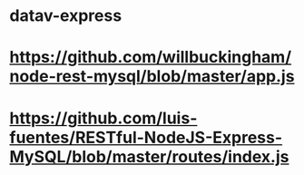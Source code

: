 # datav-express

# https://github.com/willbuckingham/node-rest-mysql/blob/master/app.js
# https://github.com/luis-fuentes/RESTful-NodeJS-Express-MySQL/blob/master/routes/index.js